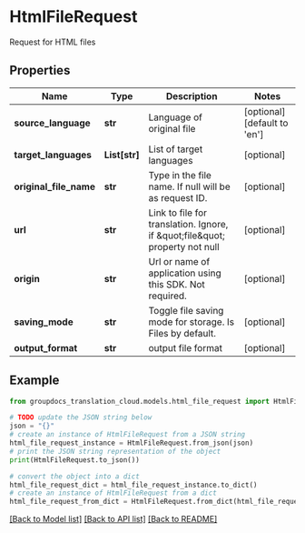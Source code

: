 # HtmlFileRequest

Request for HTML files

## Properties

Name | Type | Description | Notes
------------ | ------------- | ------------- | -------------
**source_language** | **str** | Language of original file | [optional] [default to 'en']
**target_languages** | **List[str]** | List of target languages | [optional] 
**original_file_name** | **str** | Type in the file name. If null will be as request ID. | [optional] 
**url** | **str** | Link to file for translation. Ignore, if \&quot;file\&quot; property not null | [optional] 
**origin** | **str** | Url or name of application using this SDK. Not required. | [optional] 
**saving_mode** | **str** | Toggle file saving mode for storage.  Is Files by default. | [optional] 
**output_format** | **str** | output file format | [optional] 

## Example

```python
from groupdocs_translation_cloud.models.html_file_request import HtmlFileRequest

# TODO update the JSON string below
json = "{}"
# create an instance of HtmlFileRequest from a JSON string
html_file_request_instance = HtmlFileRequest.from_json(json)
# print the JSON string representation of the object
print(HtmlFileRequest.to_json())

# convert the object into a dict
html_file_request_dict = html_file_request_instance.to_dict()
# create an instance of HtmlFileRequest from a dict
html_file_request_from_dict = HtmlFileRequest.from_dict(html_file_request_dict)
```
[[Back to Model list]](../README.md#documentation-for-models) [[Back to API list]](../README.md#documentation-for-api-endpoints) [[Back to README]](../README.md)


